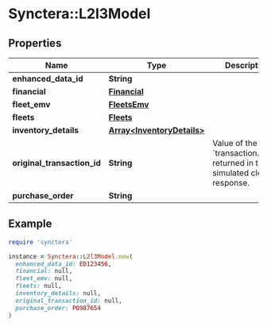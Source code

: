 # Synctera::L2l3Model

## Properties

| Name | Type | Description | Notes |
| ---- | ---- | ----------- | ----- |
| **enhanced_data_id** | **String** |  | [optional] |
| **financial** | [**Financial**](Financial.md) |  | [optional] |
| **fleet_emv** | [**FleetsEmv**](FleetsEmv.md) |  | [optional] |
| **fleets** | [**Fleets**](Fleets.md) |  | [optional] |
| **inventory_details** | [**Array&lt;InventoryDetails&gt;**](InventoryDetails.md) |  | [optional] |
| **original_transaction_id** | **String** | Value of the &#x60;transaction.token&#x60; returned in the simulated clearing response. |  |
| **purchase_order** | **String** |  | [optional] |

## Example

```ruby
require 'synctera'

instance = Synctera::L2l3Model.new(
  enhanced_data_id: ED123456,
  financial: null,
  fleet_emv: null,
  fleets: null,
  inventory_details: null,
  original_transaction_id: null,
  purchase_order: PO987654
)
```

